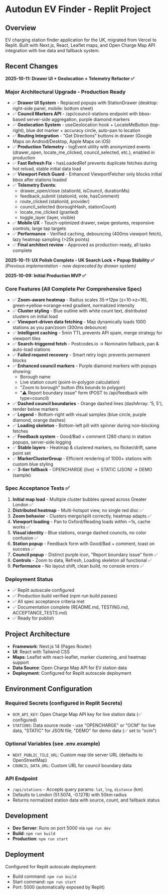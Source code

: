# Autodun EV Finder - Replit Project

## Overview
EV charging station finder application for the UK, migrated from Vercel to Replit. Built with Next.js, React, Leaflet maps, and Open Charge Map API integration with live data and fallback system.

## Recent Changes
**2025-10-11: Drawer UI + Geolocation + Telemetry Refactor ✅**

### Major Architectural Upgrade - Production Ready
- ✅ **Drawer UI System** - Replaced popups with StationDrawer (desktop: right-side panel, mobile: bottom sheet)
- ✅ **Council Markers API** - /api/council-stations endpoint with bbox-based server-side aggregation, purple diamond markers
- ✅ **Geolocation System** - useGeolocation hook + LocateMeButton (top-right), blue dot marker + accuracy circle, auto-pan to location
- ✅ **Routing Integration** - "Get Directions" buttons in drawer (Google Maps on Android/Desktop, Apple Maps on iOS)
- ✅ **Production Telemetry** - logEvent utility with anonymized events (drawer_open, locate_me_clicked, council_selected, etc.), enabled in production
- ✅ **Fast Refresh Fix** - hasLoadedRef prevents duplicate fetches during hot reload, stable initial data load
- ✅ **Viewport Fetch Guard** - Enhanced ViewportFetcher only blocks initial bbox after stations loaded
- ✅ **Telemetry Events**:
  - drawer_open/close (stationId, isCouncil, durationMs)
  - feedback_submit (stationId, vote, hasComment)
  - route_clicked (stationId, provider)
  - council_selected (boroughHash, stationCount)
  - locate_me_clicked (granted)
  - toggle_layer (layer, visible)
- ✅ **Mobile UX** - Touch-optimized drawer, swipe gestures, responsive controls, large tap targets
- ✅ **Performance** - Verified caching, debouncing (400ms viewport fetch), lazy heatmap sampling (>25k points)
- ✅ **Final architect review** - Approved as production-ready, all tasks complete

**2025-10-11: UX Polish Complete - UK Search Lock + Popup Stability ✅** *(Previous implementation - now deprecated by drawer system)*

**2025-10-09: Initial Production MVP ✅**

### Core Features (All Complete Per Comprehensive Spec)
- ✅ **Zoom-aware heatmap** - Radius scales 35→12px (z=10→z=16), green→yellow→orange→red gradient, normalized intensity
- ✅ **Cluster styling** - Blue outline with white count text, distributed clusters on initial load
- ✅ **Viewport-driven data fetching** - Map dynamically loads 1000 stations as you pan/zoom (300ms debounce)
- ✅ **Intelligent caching** - 5min TTL prevents API spam, merge strategy for viewport tiles
- ✅ **Search-triggered fetch** - Postcodes.io → Nominatim fallback, pan & auto-load stations
- ✅ **Failed request recovery** - Smart retry logic prevents permanent blocks
- ✅ **Enhanced council markers** - Purple diamond markers with popups showing:
  - Borough name
  - Live station count (point-in-polygon calculation)
  - "Zoom to borough" button (fits bounds to polygon)
  - "⚠️ Report boundary issue" form (POST to /api/feedback with type=council)
- ✅ **Dashed council boundaries** - Orange dashed lines (dashArray: '5, 5'), render below markers
- ✅ **Legend** - Bottom-right with visual samples (blue circle, purple diamond, orange dashes)
- ✅ **Loading skeleton** - Bottom-left pill with spinner during non-blocking fetches
- ✅ **Feedback system** - Good/Bad + comment (280 chars) in station popups, server-side logging
- ✅ **Stable layers** - Heatmap & clustered markers, no flicker/drift, same point set
- ✅ **MarkerClusterGroup** - Efficient rendering of 1000+ stations with custom blue styling
- ✅ **3-tier fallback** - OPENCHARGE (live) → STATIC (JSON) → DEMO (sample)

### Spec Acceptance Tests ✅
1. **Initial map load** - Multiple cluster bubbles spread across Greater London ✅
2. **Distributed heatmap** - Multi-hotspot view, no single red disc ✅
3. **Zoom behavior** - Clusters merge/split correctly, heatmap adapts ✅
4. **Viewport loading** - Pan to Oxford/Reading loads within ~1s, cache works ✅
5. **Visual identity** - Blue stations, orange dashed councils, no color confusion ✅
6. **Station popup** - Feedback form with Good/Bad + comment, toast on success ✅
7. **Council popup** - Distinct purple icon, "Report boundary issue" form ✅
8. **Controls** - Zoom to data, Refresh, Loading skeleton all functional ✅
9. **Performance** - No layout shift, clean build, no console errors ✅

### Deployment Status
- ✅ Replit autoscale configured
- ✅ Production build verified (npm run build passes)
- ✅ All spec acceptance criteria met
- ✅ Documentation complete (README.md, TESTING.md, ACCEPTANCE_TESTS.md)
- ✅ Ready for publish

## Project Architecture
- **Framework**: Next.js 14 (Pages Router)
- **UI**: React with Tailwind CSS
- **Maps**: Leaflet with react-leaflet, marker clustering, and heatmap support
- **Data Source**: Open Charge Map API for EV station data
- **Deployment**: Configured for Replit autoscale deployment

## Environment Configuration
### Required Secrets (configured in Replit Secrets)
- `OCM_API_KEY`: Open Charge Map API key for live station data (✅ configured)
- `STATIONS`: Data source mode - use "OPENCHARGE" or "OCM" for live data, "STATIC" for JSON file, "DEMO" for demo data (✅ set to "ocm")

### Optional Variables (see .env.example)
- `NEXT_PUBLIC_TILE_URL`: Custom map tile server URL (defaults to OpenStreetMap)
- `COUNCIL_DATA_URL`: Custom URL for council boundary data

### API Endpoint
- `/api/stations` - Accepts query params: `lat`, `lng`, `distance` (km)
- Defaults to London (51.5074, -0.1278) with 50km radius
- Returns normalized station data with source, count, and fallback status

## Development
- **Dev Server**: Runs on port 5000 via `npm run dev`
- **Build**: `npm run build`
- **Production**: `npm run start`

## Deployment
Configured for Replit autoscale deployment:
- Build command: `npm run build`
- Start command: `npm run start`
- Port: 5000 (automatically exposed by Replit)
